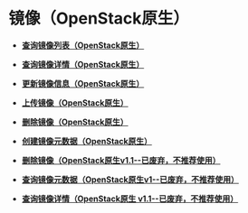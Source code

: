 # 镜像（OpenStack原生）<a name="ZH-CN_TOPIC_0122410334"></a>

-   **[查询镜像列表（OpenStack原生）](查询镜像列表（OpenStack原生）.md)**  

-   **[查询镜像详情（OpenStack原生）](查询镜像详情（OpenStack原生）.md)**  

-   **[更新镜像信息（OpenStack原生）](更新镜像信息（OpenStack原生）.md)**  

-   **[上传镜像（OpenStack原生）](上传镜像（OpenStack原生）.md)**  

-   **[删除镜像（OpenStack原生）](删除镜像（OpenStack原生）.md)**  

-   **[创建镜像元数据（OpenStack原生）](创建镜像元数据（OpenStack原生）.md)**  

-   **[删除镜像（OpenStack原生v1.1--已废弃，不推荐使用）](删除镜像（OpenStack原生v1-1--已废弃-不推荐使用）.md)**  

-   **[查询镜像元数据（OpenStack原生v1--已废弃，不推荐使用）](查询镜像元数据（OpenStack原生v1--已废弃-不推荐使用）.md)**  

-   **[查询镜像详情（OpenStack原生 v1.1--已废弃，不推荐使用）](查询镜像详情（OpenStack原生-v1-1--已废弃-不推荐使用）.md)**  


